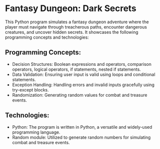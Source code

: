 # Fantasy Dungeon: Dark Secrets

This Python program simulates a fantasy dungeon adventure where the player must navigate through treacherous paths, encounter dangerous creatures, and uncover hidden secrets. It showcases the following programming concepts and technologies:

## Programming Concepts:
- Decision Structures: Boolean expressions and operators, comparison operators, logical operators, if statements, nested if statements.
- Data Validation: Ensuring user input is valid using loops and conditional statements.
- Exception Handling: Handling errors and invalid inputs gracefully using try-except blocks.
- Randomization: Generating random values for combat and treasure events.

## Technologies:
- Python: The program is written in Python, a versatile and widely-used programming language.
- Random module: Utilized to generate random numbers for simulating combat and treasure events.

